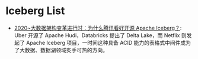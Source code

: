 # Iceberg List

- [2020~大数据架构变革进行时：为什么腾讯看好开源 Apache Iceberg？](https://mp.weixin.qq.com/s/KqQzjgJyZmKrh8XsqjFIKg): Uber 开源了 Apache Hudi，Databricks 提出了 Delta Lake，而 Netflix 则发起了 Apache Iceberg 项目，一时间这种具备 ACID 能力的表格式中间件成为了大数据、数据湖领域炙手可热的方向。
